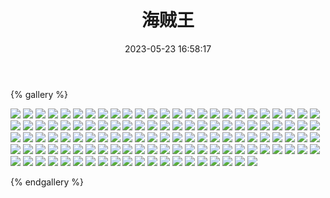 ﻿---
title: 海贼王
date: 2023-05-23 16:58:17
comments: false
---

{% gallery %}

![](https://fastly.jsdelivr.net/gh/1405720461/images@master/One_piece/1.webp)
![](https://fastly.jsdelivr.net/gh/1405720461/images@master/One_piece/2.webp)
![](https://fastly.jsdelivr.net/gh/1405720461/images@master/One_piece/3.webp)
![](https://fastly.jsdelivr.net/gh/1405720461/images@master/One_piece/4.webp)
![](https://fastly.jsdelivr.net/gh/1405720461/images@master/One_piece/5.webp)
![](https://fastly.jsdelivr.net/gh/1405720461/images@master/One_piece/6.webp)
![](https://fastly.jsdelivr.net/gh/1405720461/images@master/One_piece/7.webp)
![](https://fastly.jsdelivr.net/gh/1405720461/images@master/One_piece/8.webp)
![](https://fastly.jsdelivr.net/gh/1405720461/images@master/One_piece/9.webp)
![](https://fastly.jsdelivr.net/gh/1405720461/images@master/One_piece/10.webp)
![](https://fastly.jsdelivr.net/gh/1405720461/images@master/One_piece/11.webp)
![](https://fastly.jsdelivr.net/gh/1405720461/images@master/One_piece/12.webp)
![](https://fastly.jsdelivr.net/gh/1405720461/images@master/One_piece/13.webp)
![](https://fastly.jsdelivr.net/gh/1405720461/images@master/One_piece/14.webp)
![](https://fastly.jsdelivr.net/gh/1405720461/images@master/One_piece/15.webp)
![](https://fastly.jsdelivr.net/gh/1405720461/images@master/One_piece/16.webp)
![](https://fastly.jsdelivr.net/gh/1405720461/images@master/One_piece/17.webp)
![](https://fastly.jsdelivr.net/gh/1405720461/images@master/One_piece/18.webp)
![](https://fastly.jsdelivr.net/gh/1405720461/images@master/One_piece/19.webp)
![](https://fastly.jsdelivr.net/gh/1405720461/images@master/One_piece/20.webp)
![](https://fastly.jsdelivr.net/gh/1405720461/images@master/One_piece/21.webp)
![](https://fastly.jsdelivr.net/gh/1405720461/images@master/One_piece/22.webp)
![](https://fastly.jsdelivr.net/gh/1405720461/images@master/One_piece/23.webp)
![](https://fastly.jsdelivr.net/gh/1405720461/images@master/One_piece/24.webp)
![](https://fastly.jsdelivr.net/gh/1405720461/images@master/One_piece/25.webp)
![](https://fastly.jsdelivr.net/gh/1405720461/images@master/One_piece/26.webp)
![](https://fastly.jsdelivr.net/gh/1405720461/images@master/One_piece/27.webp)
![](https://fastly.jsdelivr.net/gh/1405720461/images@master/One_piece/28.webp)
![](https://fastly.jsdelivr.net/gh/1405720461/images@master/One_piece/29.webp)
![](https://fastly.jsdelivr.net/gh/1405720461/images@master/One_piece/30.webp)
![](https://fastly.jsdelivr.net/gh/1405720461/images@master/One_piece/31.webp)
![](https://fastly.jsdelivr.net/gh/1405720461/images@master/One_piece/32.webp)
![](https://fastly.jsdelivr.net/gh/1405720461/images@master/One_piece/33.webp)
![](https://fastly.jsdelivr.net/gh/1405720461/images@master/One_piece/34.webp)
![](https://fastly.jsdelivr.net/gh/1405720461/images@master/One_piece/35.webp)
![](https://fastly.jsdelivr.net/gh/1405720461/images@master/One_piece/36.webp)
![](https://fastly.jsdelivr.net/gh/1405720461/images@master/One_piece/37.webp)
![](https://fastly.jsdelivr.net/gh/1405720461/images@master/One_piece/38.webp)
![](https://fastly.jsdelivr.net/gh/1405720461/images@master/One_piece/39.webp)
![](https://fastly.jsdelivr.net/gh/1405720461/images@master/One_piece/40.webp)
![](https://fastly.jsdelivr.net/gh/1405720461/images@master/One_piece/41.webp)
![](https://fastly.jsdelivr.net/gh/1405720461/images@master/One_piece/42.webp)
![](https://fastly.jsdelivr.net/gh/1405720461/images@master/One_piece/43.webp)
![](https://fastly.jsdelivr.net/gh/1405720461/images@master/One_piece/44.webp)
![](https://fastly.jsdelivr.net/gh/1405720461/images@master/One_piece/45.webp)
![](https://fastly.jsdelivr.net/gh/1405720461/images@master/One_piece/46.webp)
![](https://fastly.jsdelivr.net/gh/1405720461/images@master/One_piece/47.webp)
![](https://fastly.jsdelivr.net/gh/1405720461/images@master/One_piece/48.webp)
![](https://fastly.jsdelivr.net/gh/1405720461/images@master/One_piece/49.webp)
![](https://fastly.jsdelivr.net/gh/1405720461/images@master/One_piece/50.webp)
![](https://fastly.jsdelivr.net/gh/1405720461/images@master/One_piece/51.webp)
![](https://fastly.jsdelivr.net/gh/1405720461/images@master/One_piece/52.webp)
![](https://fastly.jsdelivr.net/gh/1405720461/images@master/One_piece/53.webp)
![](https://fastly.jsdelivr.net/gh/1405720461/images@master/One_piece/54.webp)
![](https://fastly.jsdelivr.net/gh/1405720461/images@master/One_piece/55.webp)
![](https://fastly.jsdelivr.net/gh/1405720461/images@master/One_piece/56.webp)
![](https://fastly.jsdelivr.net/gh/1405720461/images@master/One_piece/57.webp)
![](https://fastly.jsdelivr.net/gh/1405720461/images@master/One_piece/58.webp)
![](https://fastly.jsdelivr.net/gh/1405720461/images@master/One_piece/59.webp)
![](https://fastly.jsdelivr.net/gh/1405720461/images@master/One_piece/60.webp)
![](https://fastly.jsdelivr.net/gh/1405720461/images@master/One_piece/61.webp)
![](https://fastly.jsdelivr.net/gh/1405720461/images@master/One_piece/62.webp)
![](https://fastly.jsdelivr.net/gh/1405720461/images@master/One_piece/63.webp)
![](https://fastly.jsdelivr.net/gh/1405720461/images@master/One_piece/64.webp)
![](https://fastly.jsdelivr.net/gh/1405720461/images@master/One_piece/65.webp)
![](https://fastly.jsdelivr.net/gh/1405720461/images@master/One_piece/66.webp)
![](https://fastly.jsdelivr.net/gh/1405720461/images@master/One_piece/67.webp)
![](https://fastly.jsdelivr.net/gh/1405720461/images@master/One_piece/68.webp)
![](https://fastly.jsdelivr.net/gh/1405720461/images@master/One_piece/69.webp)
![](https://fastly.jsdelivr.net/gh/1405720461/images@master/One_piece/70.webp)
![](https://fastly.jsdelivr.net/gh/1405720461/images@master/One_piece/71.webp)
![](https://fastly.jsdelivr.net/gh/1405720461/images@master/One_piece/72.webp)
![](https://fastly.jsdelivr.net/gh/1405720461/images@master/One_piece/73.webp)
![](https://fastly.jsdelivr.net/gh/1405720461/images@master/One_piece/74.webp)
![](https://fastly.jsdelivr.net/gh/1405720461/images@master/One_piece/75.webp)
![](https://fastly.jsdelivr.net/gh/1405720461/images@master/One_piece/76.webp)
![](https://fastly.jsdelivr.net/gh/1405720461/images@master/One_piece/77.webp)
![](https://fastly.jsdelivr.net/gh/1405720461/images@master/One_piece/78.webp)
![](https://fastly.jsdelivr.net/gh/1405720461/images@master/One_piece/79.webp)
![](https://fastly.jsdelivr.net/gh/1405720461/images@master/One_piece/80.webp)
![](https://fastly.jsdelivr.net/gh/1405720461/images@master/One_piece/81.webp)
![](https://fastly.jsdelivr.net/gh/1405720461/images@master/One_piece/82.webp)
![](https://fastly.jsdelivr.net/gh/1405720461/images@master/One_piece/83.webp)
![](https://fastly.jsdelivr.net/gh/1405720461/images@master/One_piece/84.webp)
![](https://fastly.jsdelivr.net/gh/1405720461/images@master/One_piece/85.webp)
![](https://fastly.jsdelivr.net/gh/1405720461/images@master/One_piece/86.webp)
![](https://fastly.jsdelivr.net/gh/1405720461/images@master/One_piece/87.webp)
![](https://fastly.jsdelivr.net/gh/1405720461/images@master/One_piece/88.webp)
![](https://fastly.jsdelivr.net/gh/1405720461/images@master/One_piece/89.webp)
![](https://fastly.jsdelivr.net/gh/1405720461/images@master/One_piece/90.webp)
![](https://fastly.jsdelivr.net/gh/1405720461/images@master/One_piece/91.webp)
![](https://fastly.jsdelivr.net/gh/1405720461/images@master/One_piece/92.webp)
![](https://fastly.jsdelivr.net/gh/1405720461/images@master/One_piece/93.webp)
![](https://fastly.jsdelivr.net/gh/1405720461/images@master/One_piece/94.webp)
![](https://fastly.jsdelivr.net/gh/1405720461/images@master/One_piece/95.webp)
![](https://fastly.jsdelivr.net/gh/1405720461/images@master/One_piece/96.webp)
![](https://fastly.jsdelivr.net/gh/1405720461/images@master/One_piece/97.webp)
![](https://fastly.jsdelivr.net/gh/1405720461/images@master/One_piece/98.webp)
![](https://fastly.jsdelivr.net/gh/1405720461/images@master/One_piece/99.webp)
![](https://fastly.jsdelivr.net/gh/1405720461/images@master/One_piece/100.webp)
![](https://fastly.jsdelivr.net/gh/1405720461/images@master/One_piece/101.webp)
![](https://fastly.jsdelivr.net/gh/1405720461/images@master/One_piece/102.webp)
![](https://fastly.jsdelivr.net/gh/1405720461/images@master/One_piece/103.webp)
![](https://fastly.jsdelivr.net/gh/1405720461/images@master/One_piece/104.webp)
![](https://fastly.jsdelivr.net/gh/1405720461/images@master/One_piece/105.webp)
![](https://fastly.jsdelivr.net/gh/1405720461/images@master/One_piece/106.webp)
![](https://fastly.jsdelivr.net/gh/1405720461/images@master/One_piece/107.webp)
![](https://fastly.jsdelivr.net/gh/1405720461/images@master/One_piece/108.webp)
![](https://fastly.jsdelivr.net/gh/1405720461/images@master/One_piece/109.webp)
![](https://fastly.jsdelivr.net/gh/1405720461/images@master/One_piece/110.webp)
![](https://fastly.jsdelivr.net/gh/1405720461/images@master/One_piece/111.webp)
![](https://fastly.jsdelivr.net/gh/1405720461/images@master/One_piece/112.webp)
![](https://fastly.jsdelivr.net/gh/1405720461/images@master/One_piece/113.webp)
![](https://fastly.jsdelivr.net/gh/1405720461/images@master/One_piece/114.webp)
![](https://fastly.jsdelivr.net/gh/1405720461/images@master/One_piece/115.webp)
![](https://fastly.jsdelivr.net/gh/1405720461/images@master/One_piece/116.webp)
![](https://fastly.jsdelivr.net/gh/1405720461/images@master/One_piece/117.webp)
![](https://fastly.jsdelivr.net/gh/1405720461/images@master/One_piece/118.webp)
![](https://fastly.jsdelivr.net/gh/1405720461/images@master/One_piece/119.webp)
![](https://fastly.jsdelivr.net/gh/1405720461/images@master/One_piece/120.webp)

{% endgallery %}
